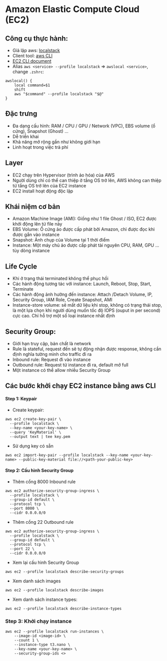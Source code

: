 # Amazon Elastic Compute Cloud (EC2)

## Công cụ thực hành:
- Giả lập aws: [localstack](https://www.localstack.cloud/)
- Client tool: [aws CLI](https://docs.aws.amazon.com/cli/)
- [EC2 CLI document](https://docs.aws.amazon.com/cli/latest/reference/ec2/)
- Alias `aws <service> --profile localstack` => `awslocal <service>`, change `.zshrc`:
```
awslocal() {
    local command=$1
    shift
    aws "$command" --profile localstack "$@"
}
```

## Đặc trưng
- Đa dạng cấu hình: RAM / CPU / GPU / Network (VPC), EBS volume (ổ cứng), Snapshot (Ghost) ...
- Dễ triển khai
- Khả năng mở rộng gần như không giới hạn
- Linh hoạt trong việc trả phí

## Layer
- EC2 chạy trên Hypervisor (trình ảo hóa) của AWS
- Người dùng chỉ có thể can thiệp ở tầng OS trở lên, AWS không can thiệp từ tầng OS trở lên của EC2 instance
- EC2 install hoạt động độc lập

## Khái niệm cơ bản
- Amazon Machine Image (AMI): Giống như 1 file Ghost / ISO, EC2 được khởi động lên từ file này
- EBS Volume: Ổ cứng ảo được cấp phát bởi Amazon, chỉ được đọc khi được gắn vào instance
- Snapshot: Ảnh chụp của Volume tại 1 thời điểm
- Instance: Một máy chủ ảo được cấp phát tài nguyên CPU, RAM, GPU ... tùy dòng instance

## Life Cycle
- Khi ở trạng thái terminated không thể phục hồi
- Các hành động tương tác với instance: Launch, Reboot, Stop, Start, Terminate
- Các hành động ảnh hưởng đến instance: Attach /Detach Volume, IP, Security Group, IAM Role, Create Snapshot, AMI
- Instance-store volume: sẽ mất dữ liệu khi stop, không có trạng thái stop, là một lựa chọn khi người dùng muốn tốc độ IOPS (ouput in per second) cực cao. Chỉ hỗ trợ một số loại instance nhất định
## Security Group: 
- Giới hạn truy cập, bản chất là network
- Rule là stateful, request đến sẽ tự động nhận được response, không cần định nghĩa tường minh cho traffic đi ra
- Inbound rule: Request đi vào instance
- Outbound rule: Request từ instance đi ra, default mở full
- Một instance có thể allow nhiều Security Group

## Các bước khởi chạy EC2 instance bằng aws CLI
#### Step 1: Keypair
- Create keypair: 
```
aws ec2 create-key-pair \
  --profile localstack \
  --key-name <your-key-name> \
  --query 'KeyMaterial' \
  --output text | tee key.pem
```
- Sử dụng key có sẵn
```
aws ec2 import-key-pair --profile localstack --key-name <your-key-name> --public-key-material file://<path-your-public-key>
```

#### Step 2: Cấu hình Security Group
- Thêm cổng 8000 Inbound rule
```
aws ec2 authorize-security-group-ingress \
  --profile localstack \
  --group-id default \
  --protocol tcp \
  --port 8000 \
  --cidr 0.0.0.0/0
```

- Thêm cổng 22 Outbound rule
```
aws ec2 authorize-security-group-ingress \
  --profile localstack \
  --group-id default \
  --protocol tcp \
  --port 22 \
  --cidr 0.0.0.0/0
```

- Xem lại cấu hình Security Group
```
aws ec2 --profile localstack describe-security-groups
```
- Xem danh sách images
```
aws ec2 --profile localstack describe-images
```
- Xem danh sách instance types:
```
aws ec2 --profile localstack describe-instance-types
```

### Step 3: Khởi chạy instance
```
aws ec2 --profile localstack run-instances \
    --image-id <image-id> \
    --count 1 \
    --instance-type t3.nano \
    --key-name <your-key-name> \
    --security-group-ids <>
```

